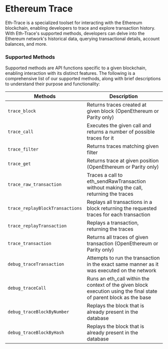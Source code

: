 # Ethereum Trace

Eth-Trace is a specialized toolset for interacting with the Ethereum blockchain, enabling developers to trace and explore transaction history. With Eth-Trace's supported methods, developers can delve into the Ethereum network's historical data, querying transactional details, account balances, and more.

### Supported Methods
Supported methods are API functions specific to a given blockchain, enabling interaction with its distinct features. The following is a comprehensive list of our supported methods, along with brief descriptions to understand their purpose and functionality:

| Methods | Description |
|---------|-------------|
| `trace_block` | Returns traces created at given block (OpenEthereum or Parity only) |
| `trace_call` | Executes the given call and returns a number of possible traces for it |
| `trace_filter` | Returns traces matching given filter |
| `trace_get` | Returns trace at given position (OpenEthereum or Parity only) |
| `trace_raw_transaction` | Traces a call to eth_sendRawTransaction without making the call, returning the traces |
| `trace_replayBlockTransactions` | Replays all transactions in a block returning the requested traces for each transaction |
| `trace_replayTransaction` | Replays a transaction, returning the traces |
| `trace_transaction` | Returns all traces of given transaction (OpenEthereum or Parity only) |
| `debug_traceTransaction` | Attempts to run the transaction in the exact same manner as it was executed on the network |
| `debug_traceCall` | Runs an eth_call within the context of the given block execution using the final state of parent block as the base |
| `debug_traceBlockByNumber` | Replays the block that is already present in the database |
| `debug_traceBlockByHash` | Replays the block that is already present in the database |